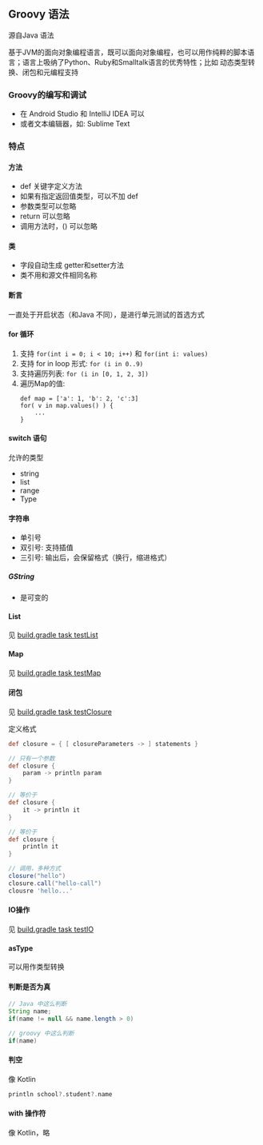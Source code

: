 ## Groovy 语法

源自Java 语法

基于JVM的面向对象编程语言，既可以面向对象编程，也可以用作纯粹的脚本语言；语言上吸纳了Python、Ruby和Smalltalk语言的优秀特性；比如
动态类型转换、闭包和元编程支持


### Groovy的编写和调试

- 在 Android Studio 和 IntelliJ IDEA 可以
- 或者文本编辑器，如: Sublime Text

### 特点

#### 方法
- def 关键字定义方法
- 如果有指定返回值类型，可以不加 def
- 参数类型可以忽略
- return 可以忽略
- 调用方法时，() 可以忽略

#### 类
- 字段自动生成 getter和setter方法
- 类不用和源文件相同名称

#### 断言

一直处于开启状态（和Java 不同），是进行单元测试的首选方式

#### for 循环

1. 支持 ``for(int i = 0; i < 10; i++)`` 和 ``for(int i: values)``
2. 支持 for in loop 形式: ``for (i in 0..9)``
3. 支持遍历列表: ``for (i in [0, 1, 2, 3])``
4. 遍历Map的值: 
    ```
    def map = ['a': 1, 'b': 2, 'c':3]
    for( v in map.values() ) {
        ...
    }
    ```
#### switch 语句

允许的类型

- string
- list
- range
- Type

#### 字符串

- 单引号
- 双引号: 支持插值
- 三引号: 输出后，会保留格式（换行，缩进格式）

##### GString

- 是可变的

#### List

见 [build.gradle task testList](./demo/build.gradle)

#### Map
见 [build.gradle task testMap](./demo/build.gradle)


#### 闭包
见 [build.gradle task testClosure](./demo/build.gradle)

定义格式
```groovy
def closure = { [ closureParameters -> ] statements }

// 只有一个参数
def closure {
    param -> println param
}

// 等价于
def closure {
    it -> println it
}

// 等价于
def closure {
    println it
}

// 调用，多种方式
closure("hello")
closure.call("hello-call")
clousre 'hello...'
```

#### IO操作
见 [build.gradle task testIO](./demo/build.gradle)

#### asType

可以用作类型转换

#### 判断是否为真

```java
// Java 中这么判断
String name;
if(name != null && name.length > 0)

// groovy 中这么判断
if(name)
```

#### 判空

像 Kotlin
```groovy
println school?.student?.name
```

#### with 操作符
像 Kotlin，略
